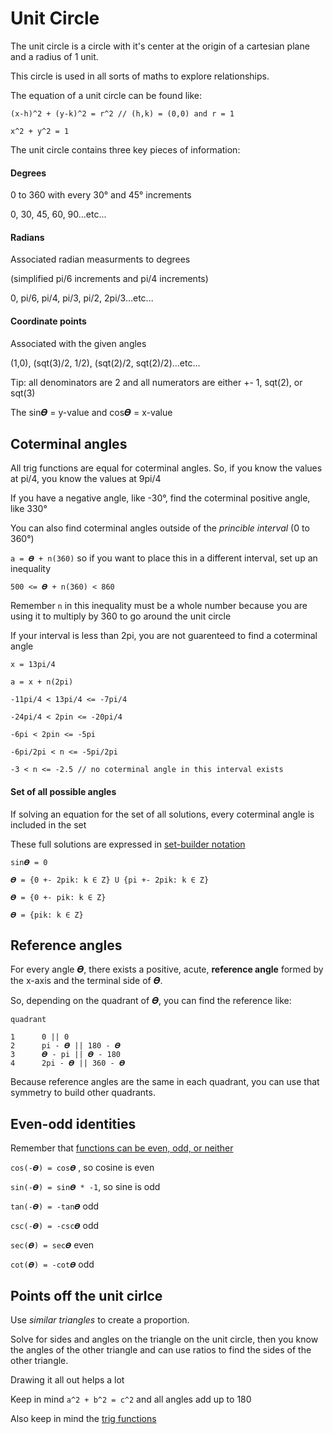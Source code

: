 # Unit Circle

The unit circle is a circle with it's center at the origin of a cartesian plane and a radius of 1 unit.

This circle is used in all sorts of maths to explore relationships.

The equation of a unit circle can be found like:

```
(x-h)^2 + (y-k)^2 = r^2 // (h,k) = (0,0) and r = 1

x^2 + y^2 = 1
```

The unit circle contains three key pieces of information:

#### Degrees

0 to 360 with every 30° and 45° increments

0, 30, 45, 60, 90...etc...

#### Radians

Associated radian measurments to degrees

(simplified pi/6 increments and pi/4 increments)

0, pi/6, pi/4, pi/3, pi/2, 2pi/3...etc...

#### Coordinate points

Associated with the given angles

(1,0), (sqt(3)/2, 1/2), (sqt(2)/2, sqt(2)/2)...etc...

Tip: all denominators are 2 and all numerators are either +- 1, sqt(2), or sqt(3)

The sin𝜭 = y-value and cos𝜭 = x-value

## Coterminal angles

All trig functions are equal for coterminal angles. So, if you know the values at pi/4, you know the values at 9pi/4

If you have a negative angle, like -30°, find the coterminal positive angle, like 330°

You can also find coterminal angles outside of the _princible interval_ (0 to 360°)

`a = 𝜭 + n(360)` so if you want to place this in a different interval, set up an inequality

`500 <= 𝜭 + n(360) < 860`

Remember `n` in this inequality must be a whole number because you are using it to multiply by 360 to go around the unit circle

If your interval is less than 2pi, you are not guarenteed to find a coterminal angle

```
x = 13pi/4

a = x + n(2pi)

-11pi/4 < 13pi/4 <= -7pi/4

-24pi/4 < 2pin <= -20pi/4

-6pi < 2pin <= -5pi

-6pi/2pi < n <= -5pi/2pi

-3 < n <= -2.5 // no coterminal angle in this interval exists
```

#### Set of all possible angles

If solving an equation for the set of all solutions, every coterminal angle is included in the set

These full solutions are expressed in [set-builder notation](../proofs/sets.md)

```
sin𝜭 = 0

𝜭 = {0 +- 2pik: k ∈ Z} U {pi +- 2pik: k ∈ Z}

𝜭 = {0 +- pik: k ∈ Z}

𝜭 = {pik: k ∈ Z}
```

## Reference angles

For every angle 𝜭, there exists a positive, acute, **reference angle** formed by the x-axis and the terminal side of 𝜭.

So, depending on the quadrant of 𝜭, you can find the reference like:

```
quadrant

1      0 || 0
2      pi - 𝜭 || 180 - 𝜭
3      𝜭 - pi || 𝜭 - 180
4      2pi - 𝜭 || 360 - 𝜭
```

Because reference angles are the same in each quadrant, you can use that symmetry to build other quadrants.

## Even-odd identities

Remember that [functions can be even, odd, or neither](../algebra/functions.md)

`cos(-𝜭) = cos𝜭` , so cosine is even

`sin(-𝜭) = sin𝜭 * -1`, so sine is odd

`tan(-𝜭) = -tan𝜭` odd

`csc(-𝜭) = -csc𝜭` odd

`sec(𝜭) = sec𝜭` even

`cot(𝜭) = -cot𝜭` odd

## Points off the unit cirlce

Use _similar triangles_ to create a proportion.

Solve for sides and angles on the triangle on the unit circle, then you know the angles of the other triangle
and can use ratios to find the sides of the other triangle.

Drawing it all out helps a lot

Keep in mind `a^2 + b^2 = c^2` and all angles add up to 180

Also keep in mind the [trig functions](./trig-functions.md)
